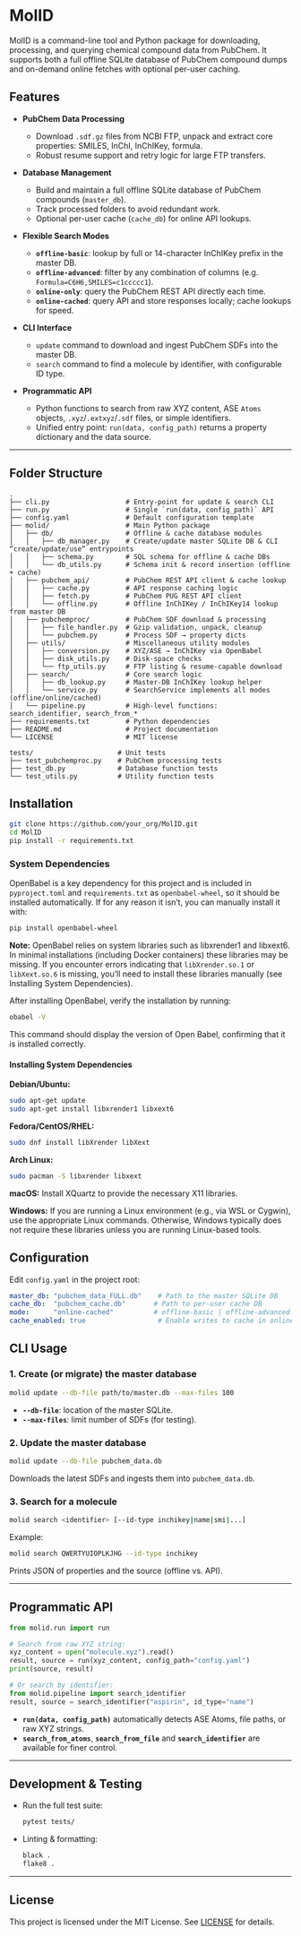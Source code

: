 # MolID

MolID is a command-line tool and Python package for downloading, processing, and querying chemical compound data from PubChem. It supports both a full offline SQLite database of PubChem compound dumps and on-demand online fetches with optional per-user caching.

## Features

- **PubChem Data Processing**
  - Download `.sdf.gz` files from NCBI FTP, unpack and extract core properties: SMILES, InChI, InChIKey, formula.
  - Robust resume support and retry logic for large FTP transfers.

- **Database Management**
  - Build and maintain a full offline SQLite database of PubChem compounds (`master_db`).
  - Track processed folders to avoid redundant work.
  - Optional per-user cache (`cache_db`) for online API lookups.

- **Flexible Search Modes**
  - **`offline-basic`**: lookup by full or 14-character InChIKey prefix in the master DB.
  - **`offline-advanced`**: filter by any combination of columns (e.g. `Formula=C6H6,SMILES=c1ccccc1`).
  - **`online-only`**: query the PubChem REST API directly each time.
  - **`online-cached`**: query API and store responses locally; cache lookups for speed.

- **CLI Interface**
  - `update` command to download and ingest PubChem SDFs into the master DB.
  - `search` command to find a molecule by identifier, with configurable ID type.

- **Programmatic API**
  - Python functions to search from raw XYZ content, ASE `Atoms` objects, `.xyz`/`.extxyz`/`.sdf` files, or simple identifiers.
  - Unified entry point: `run(data, config_path)` returns a property dictionary and the data source.

---

## Folder Structure

```
.
├── cli.py                   # Entry-point for update & search CLI
├── run.py                   # Single `run(data, config_path)` API
├── config.yaml              # Default configuration template
├── molid/                   # Main Python package
│   ├── db/                  # Offline & cache database modules
│   │   ├── db_manager.py    # Create/update master SQLite DB & CLI “create/update/use” entrypoints
│   │   ├── schema.py        # SQL schema for offline & cache DBs
│   │   └── db_utils.py      # Schema init & record insertion (offline + cache)
│   ├── pubchem_api/         # PubChem REST API client & cache lookup
│   │   ├── cache.py         # API response caching logic
│   │   ├── fetch.py         # PubChem PUG REST API client
│   │   └── offline.py       # Offline InChIKey / InChIKey14 lookup from master DB
│   ├── pubchemproc/         # PubChem SDF download & processing
│   │   ├── file_handler.py  # Gzip validation, unpack, cleanup
│   │   └── pubchem.py       # Process SDF → property dicts
│   ├── utils/               # Miscellaneous utility modules
│   │   ├── conversion.py    # XYZ/ASE → InChIKey via OpenBabel
│   │   ├── disk_utils.py    # Disk-space checks
│   │   └── ftp_utils.py     # FTP listing & resume-capable download
│   ├── search/              # Core search logic
│   │   ├── db_lookup.py     # Master-DB InChIKey lookup helper
│   │   └── service.py       # SearchService implements all modes (offline/online/cached)
│   └── pipeline.py          # High-level functions: search_identifier, search_from_*
├── requirements.txt         # Python dependencies
├── README.md                # Project documentation
└── LICENSE                  # MIT license

tests/                     # Unit tests
├── test_pubchemproc.py    # PubChem processing tests
├── test_db.py             # Database function tests
└── test_utils.py          # Utility function tests

```

## Installation

```bash
git clone https://github.com/your_org/MolID.git
cd MolID
pip install -r requirements.txt
```

### System Dependencies

OpenBabel is a key dependency for this project and is included in `pyproject.toml` and `requirements.txt` as `openbabel-wheel`, so it should be installed automatically. If for any reason it isn’t, you can manually install it with:
```sh
pip install openbabel-wheel
```
**Note:**
OpenBabel relies on system libraries such as libxrender1 and libxext6. In minimal installations (including Docker containers) these libraries may be missing. If you encounter errors indicating that `libXrender.so.1` or `libXext.so.6` is missing, you’ll need to install these libraries manually (see Installing System Dependencies).

After installing OpenBabel, verify the installation by running:

```sh
obabel -V
```
This command should display the version of Open Babel, confirming that it is installed correctly.

#### Installing System Dependencies

**Debian/Ubuntu:**
```sh
sudo apt-get update
sudo apt-get install libxrender1 libxext6
```

**Fedora/CentOS/RHEL:**
```sh
sudo dnf install libXrender libXext
```

**Arch Linux:**
```sh
sudo pacman -S libxrender libxext
```

**macOS:**
Install XQuartz to provide the necessary X11 libraries.

**Windows:**
If you are running a Linux environment (e.g., via WSL or Cygwin), use the appropriate Linux commands. Otherwise, Windows typically does not require these libraries unless you are running Linux-based tools.


## Configuration

Edit `config.yaml` in the project root:

```yaml
master_db: "pubchem_data_FULL.db"    # Path to the master SQLite DB
cache_db:  "pubchem_cache.db"       # Path to per-user cache DB
mode:      "online-cached"          # offline-basic | offline-advanced | online-only | online-cached
cache_enabled: true                  # Enable writes to cache in online-cached mode
```

## CLI Usage

### 1. Create (or migrate) the master database

```sh
molid update --db-file path/to/master.db --max-files 100
```
- **`--db-file`**: location of the master SQLite.
- **`--max-files`**: limit number of SDFs (for testing).

### 2. Update the master database

```sh
molid update --db-file pubchem_data.db
```
Downloads the latest SDFs and ingests them into `pubchem_data.db`.

### 3. Search for a molecule

```sh
molid search <identifier> [--id-type inchikey|name|smi|...]
```
Example:
```sh
molid search QWERTYUIOPLKJHG --id-type inchikey
```
Prints JSON of properties and the source (offline vs. API).

---

## Programmatic API

```python
from molid.run import run

# Search from raw XYZ string:
xyz_content = open("molecule.xyz").read()
result, source = run(xyz_content, config_path="config.yaml")
print(source, result)

# Or search by identifier:
from molid.pipeline import search_identifier
result, source = search_identifier("aspirin", id_type="name")
```

- **`run(data, config_path)`** automatically detects ASE Atoms, file paths, or raw XYZ strings.
- **`search_from_atoms`**, **`search_from_file`** and **`search_identifier`** are available for finer control.

---

## Development & Testing

- Run the full test suite:
  ```sh
  pytest tests/
  ```
- Linting & formatting:
  ```sh
  black .
  flake8 .
  ```

---

## License

This project is licensed under the MIT License. See [LICENSE](LICENSE) for details.
